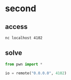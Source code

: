 # second 

## access

```
nc localhost 4102
```

## solve

```python
from pwn import *

io = remote("0.0.0.0", 4102)
```


